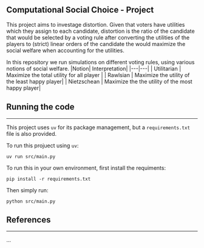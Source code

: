 ## Computational Social Choice - Project

This project aims to investage distortion. Given that voters have utilities which they assign to each candidate,
distortion is the ratio of the candidate that would be selected by a voting rule after converting the utilities of the players to
(strict) linear orders of the candidate the would maximize the social welfare when accounting for the utilities.

In this repository we run simulations on different voting rules, using various notions of social welfare.
|Notion| Interpretation|
|---|---|
| Utilitarian | Maximize the total utility for all player |
| Rawlsian | Maximize the utility of the least happy player|
| Nietzschean | Maximize the the utility of the most happy player|

## Running the code
---
This project uses `uv` for its package management, but a `requirements.txt` file is also provided.

To run this projuect using `uv`:
```{bash}
uv run src/main.py
```
To run this in your own environment, first install the requiments:
```{bash}
pip install -r requirements.txt
```

Then simply run:
```{bash}
python src/main.py
```

## References
---
...
